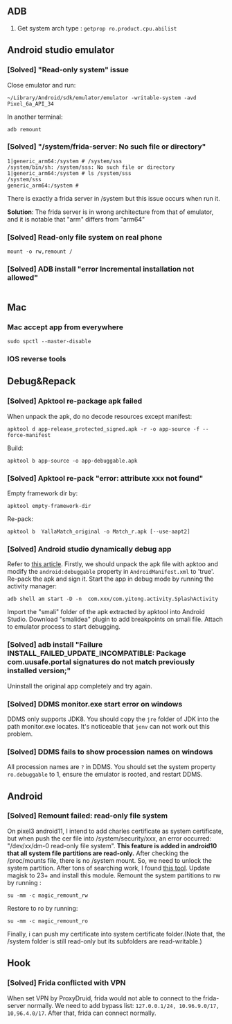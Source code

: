 ## ADB
1. Get system arch type : `getprop ro.product.cpu.abilist`

## Android studio emulator
### [Solved] "Read-only system" issue
Close emulator and run:
```
~/Library/Android/sdk/emulator/emulator -writable-system -avd Pixel_6a_API_34 
```
In another terminal:
```
adb remount
```




### [Solved] "/system/frida-server: No such file or directory"
```
1|generic_arm64:/system # /system/sss
/system/bin/sh: /system/sss: No such file or directory
1|generic_arm64:/system # ls /system/sss
/system/sss
generic_arm64:/system #
```
There is exactly a frida server in /system but this issue occurs when run it. 

**Solution**: The frida server is in wrong architecture from that of emulator, and it is notable that "arm" differs from "arm64"

### [Solved] Read-only file system on real phone
```
mount -o rw,remount /
```

### [Solved] ADB install "error Incremental installation not allowed"
```

```

## Mac
### Mac accept app from everywhere
```
sudo spctl --master-disable
```

### IOS reverse tools


## Debug&Repack
### [Solved] Apktool re-package apk failed
When unpack the apk, do no decode resources except manifest:
```
apktool d app-release_protected_signed.apk -r -o app-source -f --force-manifest
```

Build:
```
apktool b app-source -o app-debuggable.apk
```

### [Solved] Apktool re-pack "error: attribute xxx not found"
Empty framework dir by:
```
apktool empty-framework-dir
```
Re-pack:
```
apktool b  YallaMatch_original -o Match_r.apk [--use-aapt2]
```


### [Solved] Android studio dynamically debug app
Refer to [this article](https://cloud.tencent.com/developer/article/1877189). Firstly, we should unpack the apk file with apktoo and modify the `android:debuggable` property in  `AndroidManifest.xml` to 'true'. Re-pack the apk and sign it. 
Start the app in debug mode by running the activity manager:
```
adb shell am start -D -n  com.xxx/com.yitong.activity.SplashActivity
```
Import the "smali" folder of the apk extracted by apktool into Android Studio. Download "smalidea" plugin to add breakpoints on smali file. Attach to emulator process to start debugging. 

### [Solved] adb install "Failure INSTALL_FAILED_UPDATE_INCOMPATIBLE: Package com.uusafe.portal signatures do not match previously installed version;"
Uninstall the original app completely and try again.

### [Solved] DDMS monitor.exe start error on windows
DDMS only supports JDK8. You should copy the `jre` folder of JDK into the path monitor.exe locates. It's noticeable that `jenv` can not work out this problem.

### [Solved] DDMS fails to show procession names on windows
All procession names are `?` in DDMS. You should set the system property `ro.debuggable` to 1, ensure the emulator is rooted, and restart DDMS.

## Android
### [Solved] Remount failed: read-only file system
On pixel3 android11, I intend to add charles certificate as system certificate, but when push the cer file into /system/security/xxx, an error occurred: "/dev/xx/dm-0 read-only file system". **This feature is added in android10 that all system file partitions are read-only.** After checking the /proc/mounts file, there is no /system mount. So, we need to unlock the system partition. After tons of searching work, I found [this tool](https://github.com/HuskyDG/magic_overlayfs/tree/v3.2.2). Update magisk to 23+ and install this module. Remount the system partitions to rw by running :
```
su -mm -c magic_remount_rw
```
Restore to ro by running:
```
su -mm -c magic_remount_ro
```
Finally, i can push my certificate into system certificate folder.(Note that, the /system folder is still read-only but its subfolders are read-writable.)

## Hook
### [Solved] Frida conflicted with VPN
When set VPN by ProxyDruid, frida would not able to connect to the frida-server normally. We need to add bypass list: `127.0.0.1/24, 10.96.9.0/17, 10,96.4.0/17`. After that, frida can connect normally.
